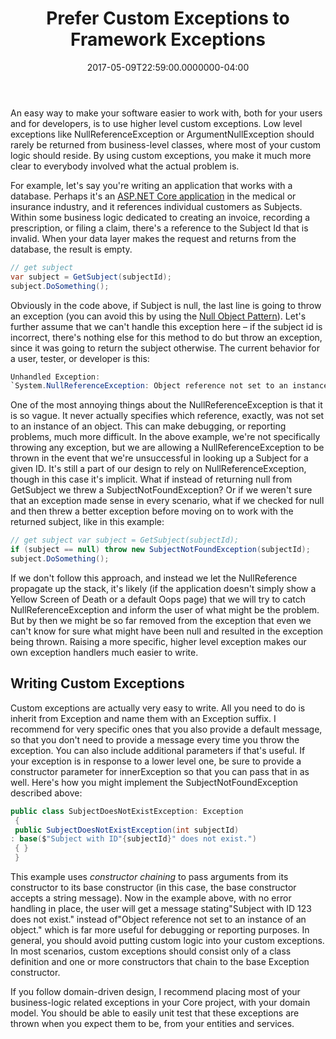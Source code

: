﻿---
title: Prefer Custom Exceptions to Framework Exceptions
date: "2017-05-09T22:59:00.0000000-04:00"
description: An easy way to make your software easier to work with, both for
featuredImage: /img/aspnetcore-logo.png
---

An easy way to make your software easier to work with, both for your users and for developers, is to use higher level custom exceptions. Low level exceptions like NullReferenceException or ArgumentNullException should rarely be returned from business-level classes, where most of your custom logic should reside. By using custom exceptions, you make it much more clear to everybody involved what the actual problem is.

For example, let's say you're writing an application that works with a database. Perhaps it's an [ASP.NET Core application](https://www.pluralsight.com/authors/steve-smith) in the medical or insurance industry, and it references individual customers as Subjects. Within some business logic dedicated to creating an invoice, recording a prescription, or filing a claim, there's a reference to the Subject Id that is invalid. When your data layer makes the request and returns from the database, the result is empty.

```csharp
// get subject
var subject = GetSubject(subjectId);
subject.DoSomething();
```

Obviously in the code above, if Subject is null, the last line is going to throw an exception (you can avoid this by using the [Null Object Pattern](http://deviq.com/null-object-pattern/)). Let's further assume that we can't handle this exception here – if the subject id is incorrect, there's nothing else for this method to do but throw an exception, since it was going to return the subject otherwise. The current behavior for a user, tester, or developer is this:

```csharp
Unhandled Exception:
`System.NullReferenceException: Object reference not set to an instance of an object....
```

One of the most annoying things about the NullReferenceException is that it is so vague. It never actually specifies which reference, exactly, was not set to an instance of an object. This can make debugging, or reporting problems, much more difficult. In the above example, we're not specifically throwing any exception, but we are allowing a NullReferenceException to be thrown in the event that we're unsuccessful in looking up a Subject for a given ID. It's still a part of our design to rely on NullReferenceException, though in this case it's implicit. What if instead of returning null from GetSubject we threw a SubjectNotFoundException? Or if we weren't sure that an exception made sense in every scenario, what if we checked for null and then threw a better exception before moving on to work with the returned subject, like in this example:

```csharp
// get subject var subject = GetSubject(subjectId);
if (subject == null) throw new SubjectNotFoundException(subjectId);
subject.DoSomething();
```

If we don't follow this approach, and instead we let the NullReference propagate up the stack, it's likely (if the application doesn't simply show a Yellow Screen of Death or a default Oops page) that we will try to catch NullReferenceException and inform the user of what might be the problem. But by then we might be so far removed from the exception that even we can't know for sure what might have been null and resulted in the exception being thrown. Raising a more specific, higher level exception makes our own exception handlers much easier to write.

## Writing Custom Exceptions

Custom exceptions are actually very easy to write. All you need to do is inherit from Exception and name them with an Exception suffix. I recommend for very specific ones that you also provide a default message, so that you don't need to provide a message every time you throw the exception. You can also include additional parameters if that's useful. If your exception is in response to a lower level one, be sure to provide a constructor parameter for innerException so that you can pass that in as well. Here's how you might implement the SubjectNotFoundException described above:

```csharp
public class SubjectDoesNotExistException: Exception
 {
 public SubjectDoesNotExistException(int subjectId)
: base($"Subject with ID"{subjectId}" does not exist.")
 { }
 }
```

This example uses *constructor chaining* to pass arguments from its constructor to its base constructor (in this case, the base constructor accepts a string message). Now in the example above, with no error handling in place, the user will get a message stating"Subject with ID 123 does not exist." instead of"Object reference not set to an instance of an object." which is far more useful for debugging or reporting purposes. In general, you should avoid putting custom logic into your custom exceptions. In most scenarios, custom exceptions should consist only of a class definition and one or more constructors that chain to the base Exception constructor.

If you follow domain-driven design, I recommend placing most of your business-logic related exceptions in your Core project, with your domain model. You should be able to easily unit test that these exceptions are thrown when you expect them to be, from your entities and services.

